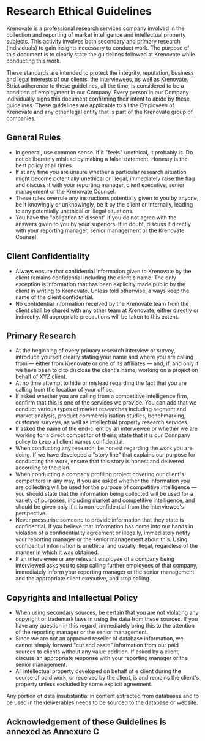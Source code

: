 # **Research Ethical Guidelines**

Krenovate is a professional research services company involved in the collection and reporting of market intelligence and intellectual property subjects. This activity involves both secondary and primary research (individuals) to gain insights necessary to conduct work. The purpose of this document is to clearly state the guidelines followed at Krenovate while conducting this work.

These standards are intended to protect the integrity, reputation, business and legal interests of our clients, the interviewees, as well as Krenovate. Strict adherence to these guidelines, all the time, is considered to be a condition of employment in our Company. Every person in our Company individually signs this document confirming their intent to abide by these guidelines. These guidelines are applicable to all the Employees of Krenovate and any other legal entity that is part of the Krenovate group of companies.

## **General Rules**

-   In general, use common sense. If it "feels" unethical, it probably is. Do not deliberately mislead by making a false statement. Honesty is the best policy at all times.
-   If at any time you are unsure whether a particular research situation might become potentially unethical or illegal, immediately raise the flag and discuss it with your reporting manager, client executive, senior management or the Krenovate Counsel.
-   These rules overrule any instructions potentially given to you by anyone, be it knowingly or unknowingly, be it by the client or internally, leading to any potentially unethical or illegal situations.
-   You have the "obligation to dissent" if you do not agree with the answers given to you by your superiors. If in doubt, discuss it directly with your reporting manager, senior managernent or the Krenovate Counsel.


## **Client Confidentiality**

-   Always ensure that confidential information given to Krenovate by the client remains confidential including the client's name. The only exception is information that has been explicitly made public by the client in writing to Krenovate. Unless told otherwise, always keep the name of the client confidential.
-   No confidential information received by the Krenovate team from the client shall be shared with any other team at Krenovate, either directly or indirectly. All appropriate precautions will be taken to this extent.


## **Primary Research**

-   At the beginning of every primary research interview or survey, introduce yourself clearly stating your name and where you are calling from — either from Krenovate or one of its affiliates — and, if, and only if we have been told to disclose the client's name, working on a project on behalf of XYZ client.
-   At no time attempt to hide or mislead regarding the fact that you are calling from the location of your office.
-   If asked whether you are calling from a competitive intelligence firm, confirm that this is one of the services we provide. You can add that we conduct various types of market researches including segment and market analysis, product commercialisation studies, benchmarking, customer surveys, as well as intellectual property research services.
-   If asked the name of the end-client by an interviewee or whether we are working for a direct competitor of theirs, state that it is our Connpany policy to keep all client names confidential.
-   When conducting any research, be honest regarding the work you are doing. If we have developed a "story line" that explains our purpose for conducting the work, ensure that this story is honest and delivered according to the plan.
-   When conducting a company profiling project covering our client's competitors in any way, if you are asked whether the information you are collecting will be used for the purpose of competitive intelligence — you should state that the information being collected will be used for a variety of  	purposes, including market and competitive intelligence, and should be given only if it is non-confidential from the interviewee's perspective.
-   Never pressurise someone to provide information that they state is confidential. If you believe that information has come into our hands in violation of a confidentiality agreement or illegally, immediately notify your reporting manager or the senior management about this. Using confidential information is unethical and usually illegal, regardless of the manner in which it was obtained.
-   If an interviewee or any relevant employee of a company being interviewed asks you to stop calling further employees of that company, immediately inform your reporting rnanager or the senior rnanagement and the appropriate client executive, and stop calling.


## **Copyrights and Intellectual Policy**

-   When using secondary sources, be certain that you are not violating any copyright or trademark laws in using the data from these sources. If you have any question in this regard, immediately bring this to the attention of the reporting manager or the senior management.
-   Since we are not an approved reseller of database information, we cannot simply forward "cut and paste" information from our paid sources to clients without any value addition. If asked by a client, discuss an appropriate response with your reporting manager or the senior management.
-   All intellectual property developed on behalf of e client during the course of paid work, or received by the client, is and remains the client's property unless excluded by some explicit agreement.

Any portion of data insubstantial in content extracted from databases and to be used in the deliverables needs to be sourced to the database or website.


## **Acknowledgement of these Guidelines is annexed as Annexure C**

